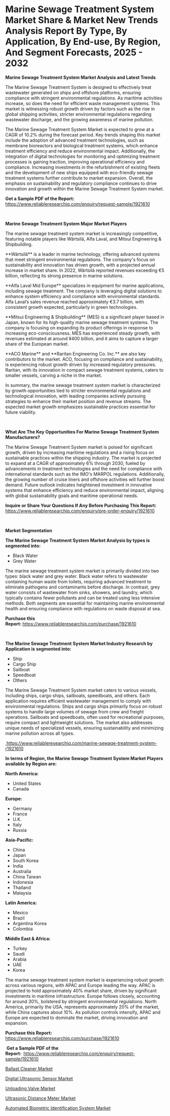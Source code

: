 <p><h1>Marine Sewage Treatment System Market Share & Market New Trends Analysis Report By Type, By Application, By End-use, By Region, And Segment Forecasts, 2025 - 2032</h1></p><p><strong>Marine Sewage Treatment System Market Analysis and Latest Trends</strong></p>
<p><p>The Marine Sewage Treatment System is designed to effectively treat wastewater generated on ships and offshore platforms, ensuring compliance with stringent environmental regulations. As maritime activities increase, so does the need for efficient waste management systems. This market is witnessing robust growth driven by factors such as the rise in global shipping activities, stricter environmental regulations regarding wastewater discharge, and the growing awareness of marine pollution.</p><p>The Marine Sewage Treatment System Market is expected to grow at a CAGR of 10.2% during the forecast period. Key trends shaping this market include the adoption of advanced treatment technologies, such as membrane bioreactors and biological treatment systems, which enhance treatment efficiency and reduce environmental impact. Additionally, the integration of digital technologies for monitoring and optimizing treatment processes is gaining traction, improving operational efficiency and compliance. Increasing investments in the refurbishment of existing fleets and the development of new ships equipped with eco-friendly sewage treatment systems further contribute to market expansion. Overall, the emphasis on sustainability and regulatory compliance continues to drive innovation and growth within the Marine Sewage Treatment System market.</p></p>
<p><strong>Get a Sample PDF of the Report:&nbsp;</strong> <a href="https://www.reliableresearchiq.com/enquiry/request-sample/1921610?utm_campaign=1129&utm_medium=2&utm_source=Github&utm_content=ia&utm_term=10042025&utm_id=marine-sewage-treatment-system">https://www.reliableresearchiq.com/enquiry/request-sample/1921610</a></p>
<p>&nbsp;</p>
<p><strong>Marine Sewage Treatment System Major Market Players</strong></p>
<p><p>The marine sewage treatment system market is increasingly competitive, featuring notable players like Wärtsilä, Alfa Laval, and Mitsui Engineering & Shipbuilding.</p><p>**Wärtsilä** is a leader in marine technology, offering advanced systems that meet stringent environmental regulations. The company's focus on sustainability and innovation has driven growth, with a projected annual increase in market share. In 2022, Wärtsilä reported revenues exceeding €5 billion, reflecting its strong presence in marine solutions.</p><p>**Alfa Laval Mid Europe** specializes in equipment for marine applications, including sewage treatment. The company is leveraging digital solutions to enhance system efficiency and compliance with environmental standards. Alfa Laval’s sales revenue reached approximately €3.7 billion, with consistent growth expected, particularly in green technologies.</p><p>**Mitsui Engineering & Shipbuilding** (MES) is a significant player based in Japan, known for its high-quality marine sewage treatment systems. The company is focusing on expanding its product offerings in response to increasing eco-consciousness. MES has experienced steady growth, with revenues estimated at around ¥400 billion, and it aims to capture a larger share of the European market.</p><p>**ACO Marine** and **Raritan Engineering Co. Inc.** are also key contributors to the market. ACO, focusing on compliance and sustainability, is experiencing robust growth driven by increased regulatory pressures. Raritan, with its innovation in compact sewage treatment systems, caters to smaller vessels, carving a niche in the market.</p><p>In summary, the marine sewage treatment system market is characterized by growth opportunities tied to stricter environmental regulations and technological innovation, with leading companies actively pursuing strategies to enhance their market position and revenue streams. The expected market growth emphasizes sustainable practices essential for future viability.</p></p>
<p>&nbsp;</p>
<p><strong>What Are The Key Opportunities For Marine Sewage Treatment System Manufacturers?</strong></p>
<p><p>The Marine Sewage Treatment System market is poised for significant growth, driven by increasing maritime regulations and a rising focus on sustainable practices within the shipping industry. The market is projected to expand at a CAGR of approximately 6% through 2030, fueled by advancements in treatment technologies and the need for compliance with international standards such as the IMO's MARPOL regulations. Additionally, the growing number of cruise liners and offshore activities will further boost demand. Future outlook indicates heightened investment in innovative systems that enhance efficiency and reduce environmental impact, aligning with global sustainability goals and maritime operational needs.</p></p>
<p><strong>Inquire or Share Your Questions If Any Before Purchasing This Report:</strong> <a href="https://www.reliableresearchiq.com/enquiry/pre-order-enquiry/1921610?utm_campaign=1129&utm_medium=2&utm_source=Github&utm_content=ia&utm_term=10042025&utm_id=marine-sewage-treatment-system">https://www.reliableresearchiq.com/enquiry/pre-order-enquiry/1921610</a></p>
<p>&nbsp;</p>
<p><strong>Market Segmentation</strong></p>
<p><strong>The Marine Sewage Treatment System Market Analysis by types is segmented into:</strong></p>
<p><ul><li>Black Water</li><li>Grey Water</li></ul></p>
<p><p>The marine sewage treatment system market is primarily divided into two types: black water and grey water. Black water refers to wastewater containing human waste from toilets, requiring advanced treatment to eliminate pathogens and contaminants before discharge. In contrast, grey water consists of wastewater from sinks, showers, and laundry, which typically contains fewer pollutants and can be treated using less intensive methods. Both segments are essential for maintaining marine environmental health and ensuring compliance with regulations on waste disposal at sea.</p></p>
<p><strong>Purchase this Report:&nbsp;</strong><a href="https://www.reliableresearchiq.com/purchase/1921610?utm_campaign=1129&utm_medium=2&utm_source=Github&utm_content=ia&utm_term=10042025&utm_id=marine-sewage-treatment-system">https://www.reliableresearchiq.com/purchase/1921610</a></p>
<p>&nbsp;</p>
<p><strong>The Marine Sewage Treatment System Market Industry Research by Application is segmented into:</strong></p>
<p><ul><li>Ship</li><li>Cargo Ship</li><li>Sailboat</li><li>Speedboat</li><li>Others</li></ul></p>
<p><p>The Marine Sewage Treatment System market caters to various vessels, including ships, cargo ships, sailboats, speedboats, and others. Each application requires efficient wastewater management to comply with environmental regulations. Ships and cargo ships primarily focus on robust systems to handle large volumes of sewage from crew and freight operations. Sailboats and speedboats, often used for recreational purposes, require compact and lightweight solutions. The market also addresses unique needs of specialized vessels, ensuring sustainability and minimizing marine pollution across all types.</p></p>
<p><a href="https://www.reliableresearchiq.com/marine-sewage-treatment-system-r1921610?utm_campaign=1129&utm_medium=2&utm_source=Github&utm_content=ia&utm_term=10042025&utm_id=marine-sewage-treatment-system">&nbsp;https://www.reliableresearchiq.com/marine-sewage-treatment-system-r1921610</a></p>
<p><strong>In terms of Region, the Marine Sewage Treatment System Market Players available by Region are:</strong></p>
<p>
    <p> <strong> North America: </strong>
        <ul>
            <li>United States</li>
            <li>Canada</li>
        </ul>
        </p> 
    <p> <strong> Europe: </strong>
        <ul>
            <li>Germany</li>
            <li>France</li>
            <li>U.K.</li>
            <li>Italy</li>
            <li>Russia</li>
        </ul>
        </p> 
    <p> <strong> Asia-Pacific: </strong>
        <ul>
            <li>China</li>
            <li>Japan</li>
            <li>South Korea</li>
            <li>India</li>
            <li>Australia</li>
            <li>China Taiwan</li>
            <li>Indonesia</li>
            <li>Thailand</li>
            <li>Malaysia</li>
        </ul>
        </p> 
    <p> <strong> Latin America: </strong>
        <ul>
            <li>Mexico</li>
            <li>Brazil</li>
            <li>Argentina Korea</li>
            <li>Colombia</li>
        </ul>
        </p> 
    <p> <strong> Middle East & Africa: </strong>
        <ul>
            <li>Turkey</li>
            <li>Saudi</li>
            <li>Arabia</li>
            <li>UAE</li>
            <li>Korea</li>
        </ul>
    </p>
    </p>
<p><p>The marine sewage treatment system market is experiencing robust growth across various regions, with APAC and Europe leading the way. APAC is projected to hold approximately 40% market share, driven by significant investments in maritime infrastructure. Europe follows closely, accounting for around 30%, bolstered by stringent environmental regulations. North America, primarily the USA, represents approximately 20% of the market, while China captures about 10%. As pollution controls intensify, APAC and Europe are expected to dominate the market, driving innovation and expansion.</p></p>
<p><strong>Purchase this Report: </strong><a href="https://www.reliableresearchiq.com/purchase/1921610?utm_campaign=1129&utm_medium=2&utm_source=Github&utm_content=ia&utm_term=10042025&utm_id=marine-sewage-treatment-system">https://www.reliableresearchiq.com/purchase/1921610</a></p>
<p>&nbsp;<strong>Get a Sample PDF of the Report:&nbsp;&nbsp;</strong><a href="https://www.reliableresearchiq.com/enquiry/request-sample/1921610?utm_campaign=1129&utm_medium=2&utm_source=Github&utm_content=ia&utm_term=10042025&utm_id=marine-sewage-treatment-system">https://www.reliableresearchiq.com/enquiry/request-sample/1921610</a></p>
<p><strong></strong></p>
<p><p><a href="https://github.com/lateshab69/Market-Research-Report-List-1/blob/main/ballast-cleaner-market.md?utm_campaign=1129&utm_medium=2&utm_source=Github&utm_content=ia&utm_term=10042025&utm_id=marine-sewage-treatment-system">Ballast Cleaner Market</a></p><p><a href="https://github.com/hedbomkrahe/Market-Research-Report-List-1/blob/main/digital-ultrasonic-sensor-market.md?utm_campaign=1129&utm_medium=2&utm_source=Github&utm_content=ia&utm_term=10042025&utm_id=marine-sewage-treatment-system">Digital Ultrasonic Sensor Market</a></p><p><a href="https://github.com/darenph8er/Market-Research-Report-List-1/blob/main/unloading-valve-market.md?utm_campaign=1129&utm_medium=2&utm_source=Github&utm_content=ia&utm_term=10042025&utm_id=marine-sewage-treatment-system">Unloading Valve Market</a></p><p><a href="https://github.com/nkbaroga/Market-Research-Report-List-1/blob/main/ultrasonic-distance-meter-market.md?utm_campaign=1129&utm_medium=2&utm_source=Github&utm_content=ia&utm_term=10042025&utm_id=marine-sewage-treatment-system">Ultrasonic Distance Meter Market</a></p><p><a href="https://github.com/rosalinebhakta48/Market-Research-Report-List-1/blob/main/automated-biometric-identification-system-market.md?utm_campaign=1129&utm_medium=2&utm_source=Github&utm_content=ia&utm_term=10042025&utm_id=marine-sewage-treatment-system">Automated Biometric Identification System Market</a></p></p>
